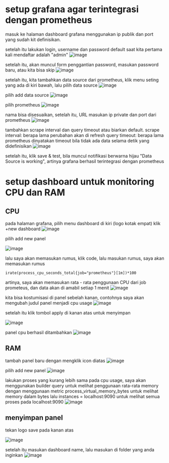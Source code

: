 # setup grafana agar terintegrasi dengan prometheus

masuk ke halaman dashboard grafana menggunakan ip publik dan port yang sudah kit definisikan.

setelah itu lakukan login, username dan password default saat kita pertama kali mendaftar adalah "admin"
![image](https://user-images.githubusercontent.com/36489276/207026461-60547cfb-9aec-44c4-a35a-172b69300d7a.png)

setelah itu, akan muncul form penggantian password, masukan password baru, atau kita bisa skip
![image](https://user-images.githubusercontent.com/36489276/207026623-3cb2e634-0e0e-4ad4-a4ca-c7578b8b6e7b.png)

setelah itu, kita tambahkan data source dari prometheus, klik menu seting yang ada di kiri bawah, lalu pilih data source
![image](https://user-images.githubusercontent.com/36489276/207026794-33db240c-66b9-4dd6-848d-bdcb2a303569.png)

pilih add data source
![image](https://user-images.githubusercontent.com/36489276/207027862-1e7b5be8-34bf-403d-9792-25a13d219efc.png)

pilih prometheus
![image](https://user-images.githubusercontent.com/36489276/207028039-c29df3df-0354-4295-b922-d36578d4cf19.png)

nama bisa disesuaikan, setelah itu, URL masukan ip private dan port dari prometheus
![image](https://user-images.githubusercontent.com/36489276/207028176-0e74d108-466c-4984-92cd-186e6b73ca8c.png)

tambahkan scrape interval dan query timeout atau biarkan default.
scrape interval: berapa lama perubahan akan di refresh
query timeout: berapa lama prometheus dinyatakan timeout bila tidak ada data selama detik yang didefinisikan
![image](https://user-images.githubusercontent.com/36489276/207029863-199c0449-f31c-45b2-89a8-514b1afb1c1b.png)


setelah itu, klik save & test, bila muncul notifikasi berwarna hijau "Data Source is working", artinya grafana berhasil terintegrasi dengan prometheus

# setup dashboard untuk monitoring CPU dan RAM

## CPU
pada halaman grafana, pilih menu dashboard di kiri (logo kotak empat) klik +new dashboard
![image](https://user-images.githubusercontent.com/36489276/207031457-e592d927-a7b4-4e7e-9228-b9154f8c688d.png)

pilih add new panel

![image](https://user-images.githubusercontent.com/36489276/207035968-ac163b69-f628-4529-b592-051d677b7c62.png)

lalu saya akan memasukan rumus, klik code, lalu masukan rumus, saya akan memasukan rumus
```
irate(process_cpu_seconds_total{job="prometheus"}[1m])*100
```
artinya, saya akan memasukan rata - rata penggunaan CPU dari job prometeus, dan data akan di amabil setiap 1 menit
![image](https://user-images.githubusercontent.com/36489276/207065375-fb249eef-cf78-449f-8086-b18d9b16df6b.png)

kita bisa kostumisasi di panel sebelah kanan, contohnya saya akan mengubah judul panel menjadi cpu usage
![image](https://user-images.githubusercontent.com/36489276/207067179-cb88162c-7a1c-427f-9dca-7658f20e6917.png)

setelah itu klik tombol apply di kanan atas untuk menyimpan

![image](https://user-images.githubusercontent.com/36489276/207065922-1eaf72e8-fcf5-4b42-96cb-001aff050ba9.png)

panel cpu berhasil ditambahkan
![image](https://user-images.githubusercontent.com/36489276/207067472-a720e03e-6bbd-49be-b43a-4b1900b8688e.png)

## RAM
tambah panel baru dengan mengklik icon diatas
![image](https://user-images.githubusercontent.com/36489276/207068805-1424df51-870e-48c1-a75a-1e32c6b42194.png)

pilih add new panel
![image](https://user-images.githubusercontent.com/36489276/207068896-6a23587c-b1e4-4420-b8c1-45af20004e60.png)

lakukan proses yang kurang lebih sama pada cpu usage, saya akan menggunakan builder query untuk melihat penggunaan rata-rata memory dengan menggunaan metric
process_virtual_memory_bytes untuk melihat memory dalam bytes lalu instances = localhost:9090 untuk melihat semua proses pada localhost:9090
![image](https://user-images.githubusercontent.com/36489276/207071212-cec75d4c-a0b1-4980-b86f-3a69e89d3730.png)

## menyimpan panel

tekan logo save pada kanan atas

![image](https://user-images.githubusercontent.com/36489276/207071508-7450e8a4-a663-435f-9cf3-73ad3f3ec3fc.png)

setelah itu masukan dashboard name, lalu masukan di folder yang anda inginkan
![image](https://user-images.githubusercontent.com/36489276/207071649-32d13e22-7160-4e2c-96a3-527029bc0aa1.png)

